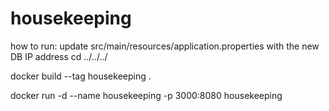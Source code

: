 # housekeeping

how to run:
update src/main/resources/application.properties with the new DB IP address
cd ../../../

docker build --tag housekeeping .

docker run -d --name housekeeping -p 3000:8080 housekeeping
